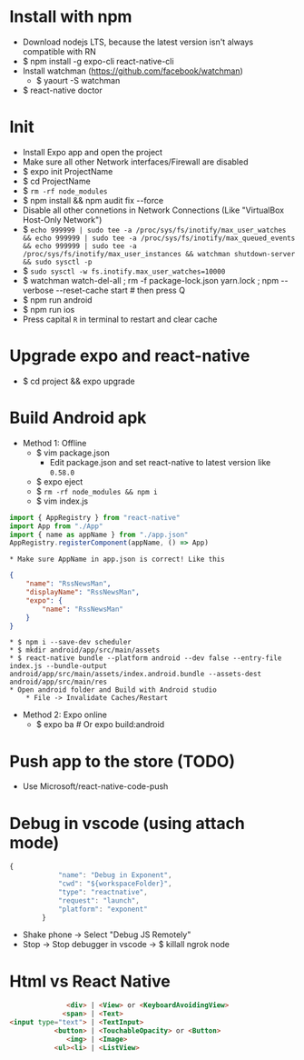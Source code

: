 Install with npm
=====
* Download nodejs LTS, because the latest version isn't always compatible with RN
* $ npm install -g expo-cli react-native-cli
* Install watchman (https://github.com/facebook/watchman)
    * $ yaourt -S watchman
* $ react-native doctor

Init
======
* Install Expo app and open the project
* Make sure all other Network interfaces/Firewall are disabled
* $ expo init ProjectName
* $ cd ProjectName
* $ `rm -rf node_modules`
* $ npm install && npm audit fix --force
* Disable all other connetions in Network Connections (Like "VirtualBox Host-Only Network")
* $ `echo 999999 | sudo tee -a /proc/sys/fs/inotify/max_user_watches && echo 999999 | sudo tee -a /proc/sys/fs/inotify/max_queued_events && echo 999999 | sudo tee -a /proc/sys/fs/inotify/max_user_instances && watchman shutdown-server && sudo sysctl -p`
* $ `sudo sysctl -w fs.inotify.max_user_watches=10000`
* $ watchman watch-del-all ; rm -f package-lock.json yarn.lock ; npm --verbose --reset-cache start # then press Q
* $ npm run android
* $ npm run ios
* Press capital `R` in terminal to restart and clear cache

Upgrade expo and react-native
=====
* $ cd project && expo upgrade

Build Android apk
=====
* Method 1: Offline
    * $ vim package.json
        * Edit package.json and set react-native to latest version like `0.58.0`
    * $ expo eject
    * $ `rm -rf node_modules && npm i`
    * $ vim index.js
```js
import { AppRegistry } from "react-native"
import App from "./App"
import { name as appName } from "./app.json"
AppRegistry.registerComponent(appName, () => App)
```
    * Make sure AppName in app.json is correct! Like this
```json
{
    "name": "RssNewsMan",
    "displayName": "RssNewsMan",
    "expo": {
        "name": "RssNewsMan"
    }
}
```
    * $ npm i --save-dev scheduler
    * $ mkdir android/app/src/main/assets
    * $ react-native bundle --platform android --dev false --entry-file index.js --bundle-output android/app/src/main/assets/index.android.bundle --assets-dest android/app/src/main/res
    * Open android folder and Build with Android studio
        * File -> Invalidate Caches/Restart
* Method 2: Expo online
    * $ expo ba # Or expo build:android

Push app to the store (TODO)
=====
* Use Microsoft/react-native-code-push

Debug in vscode (using attach mode)
=====
```js
{
            "name": "Debug in Exponent",
            "cwd": "${workspaceFolder}",
            "type": "reactnative",
            "request": "launch",
            "platform": "exponent"
        }
```
* Shake phone -> Select "Debug JS Remotely"
* Stop -> Stop debugger in vscode -> $ killall ngrok node

Html vs React Native
=====
```html
              <div> | <View> or <KeyboardAvoidingView>
             <span> | <Text>
<input type="text"> | <TextInput>
           <button> | <TouchableOpacity> or <Button>
              <img> | <Image>
           <ul><li> | <ListView>
```
